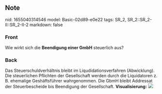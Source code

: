 ## Note
nid: 1655040314546
model: Basic-02d89-e0e22
tags: SR_2, SR_2::SR_2-II::SR_2-II-2
markdown: false

### Front
Wie wirkt sich die <b>Beendigung einer GmbH</b> steuerlich aus?

### Back
Das Steuerschuldverhältnis bleibt im Liqudidationsverfahren
(Abwicklung). Die steuerlichen Pflichten der Gesellschaft werden
durch die Liquidatoren z. B. ehemalige Geshäftsführer wahrgenommen.
Die GbmH bleibt Addressat der Steuerbescheide bis Beendigung der
Gesellschaft. <b>Visualisierung:</b> <img src= 
"paste-ff05e7b03dc590cf7f5d9f74227548b83e95dc78.jpg">
